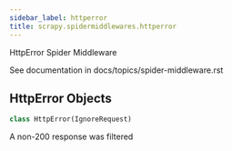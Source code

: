 ```yaml
---
sidebar_label: httperror
title: scrapy.spidermiddlewares.httperror
---
```


HttpError Spider Middleware

See documentation in docs/topics/spider-middleware.rst

## HttpError Objects

```python
class HttpError(IgnoreRequest)
```

A non-200 response was filtered


